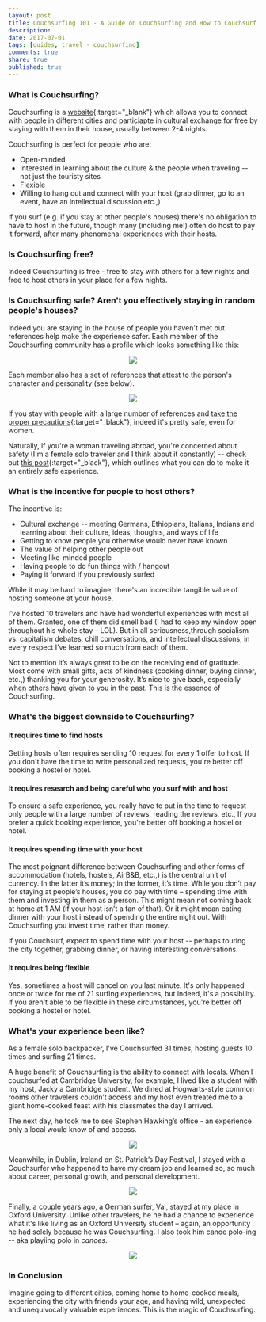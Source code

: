 ```yaml
---
layout: post
title: Couchsurfing 101 - A Guide on Couchsurfing and How to Couchsurf
description: 
date: 2017-07-01
tags: [guides, travel - couchsurfing]
comments: true
share: true
published: true
---
```


### What is Couchsurfing? 

Couchsurfing is a [website](couchsurfing.com){:target="_blank"} which allows you to connect with people in different cities and particiapte in cultural exchange for free by staying with them in their house, usually between 2-4 nights. 

Couchsurfing is perfect for people who are:
* Open-minded
* Interested in learning about the culture & the people when traveling -- not just the touristy sites
* Flexible 
* Willing to hang out and connect with your host (grab dinner, go to an event, have an intellectual discussion etc.,)

If you surf (e.g. if you stay at other people's houses) there's no obligation to have to host in the future, though many (including me!) often do host to pay it forward, after many phenomenal experiences with their hosts. 


### Is Couchsurfing free?

Indeed Couchsurfing is free - free to stay with others for a few nights and free to host others in your place for a few nights. 

### Is Couchsurfing safe? Aren't you effectively staying in random people's houses? 

Indeed you are staying in the house of people you haven't met but references help make the experience safer. Each member of the Couchsurfing community has a profile which looks something like this:

<p align="center">
  <img src="/images/couchsurfing-profile.png">
</p>

Each member also has a set of references that attest to the person's character and personality (see below).

<p align="center">
  <img src="/images/cs-references.png">
</p>

If you stay with people with a large number of references and [take the proper precautions](http://www.nehakay.com/2015-06-02/couchsurfing-isnt-couchsurfing-dangerous-for-women/){:target="_black"}, indeed it's pretty safe, even for women. 

Naturally, if you're a woman traveling abroad, you're concerned about safety (I'm a female solo traveler and I think about it constantly) -- check out [this post](http://www.nehakay.com/2015-06-02/couchsurfing-isnt-couchsurfing-dangerous-for-women/){:target="_black"}, which outlines what you can do to make it an entirely safe experience.

### What is the incentive for people to host others?

The incentive is:
* Cultural exchange -- meeting Germans, Ethiopians, Italians, Indians and learning about their culture, ideas, thoughts, and ways of life
* Getting to know people you otherwise would never have known
* The value of helping other people out
* Meeting like-minded people 
* Having people to do fun things with / hangout
* Paying it forward if you previously surfed 

While it may be hard to imagine, there's an incredible tangible value of hosting someone at your house. 

I’ve hosted 10 travelers and have had wonderful experiences with most all of them. Granted, one of them did smell bad (I had to keep my window open throughout his whole stay – LOL). But in all seriousness,through socialism vs. capitalism debates, chill conversations, and intellectual discussions, in every respect I’ve learned so much from each of them. 

Not to mention it’s always great to be on the receiving end of gratitude. Most come with small gifts, acts of kindness (cooking dinner, buying dinner, etc.,) thanking you for your generosity. It’s nice to give back, especially when others have given to you in the past. This is the essence of Couchsurfing.

### What's the biggest downside to Couchsurfing?

#### It requires time to find hosts 

Getting hosts often requires sending 10 request for every 1 offer to host. If you don't have the time to write personalized requests, you're better off booking a hostel or hotel. 

#### It requires research and being careful who you surf with and host

To ensure a safe experience, you really have to put in the time to request only people with a large number of reviews, reading the reviews, etc., If you prefer a quick booking experience, you're better off booking a hostel or hotel. 

#### It requires spending time with your host

The most poignant difference between Couchsurfing and other forms of accommodation (hotels, hostels, AirB&B, etc.,) is the central unit of currency. In the latter it’s money; in the former, it’s time. While you don’t pay for staying at people’s houses, you do pay with time – spending time with them and investing in them as a person. This might mean not coming back at home at 1 AM (if your host isn’t a fan of that). Or it might mean eating dinner with your host instead of spending the entire night out. With Couchsurfing you invest time, rather than money.

If you Couchsurf, expect to spend time with your host -- perhaps touring the city together, grabbing dinner, or having interesting conversations. 

#### It requires being flexible

Yes, sometimes a host will cancel on you last minute. It's only happened once or twice for me of 21 surfing experiences, but indeed, it's a possibility. If you aren't able to be flexible in these circumstances, you're better off booking a hostel or hotel. 

### What's your experience been like? 

As a female solo backpacker, I've Couchsurfed 31 times, hosting guests 10 times and surfing 21 times. 

A huge benefit of Couchsurfing is the ability to connect with locals. When I couchsurfed at  Cambridge University, for example, I lived like a student with my host, Jacky a Cambridge student. We dined at Hogwarts-style common rooms other travelers couldn’t access and my host even treated me to a giant home-cooked feast with his classmates the day I arrived.

The next day, he took me to see Stephen Hawking’s office - an experience only a local would know of and access. 

<p align="center">
  <img src="/images/hawking.jpg">
</p>

Meanwhile, in Dublin, Ireland on St. Patrick’s Day Festival, I stayed with a Couchsurfer who happened to have my dream job and learned so, so much about career, personal growth, and personal development.

<p align="center">
  <img src="/images/cs-ireland.jpg">
</p>

Finally, a couple years ago, a German surfer, Val, stayed at my place in Oxford University.
Unlike other travelers, he he had a chance to experience what it's like living as an Oxford University student – again, an opportunity he had solely because he was Couchsurfing. I also took him canoe polo-ing -- aka playiing polo in *canoes*.

<p align="center">
  <img src="/images/cs-canoe.jpg">
</p>

### In Conclusion

Imagine going to different cities, coming home to home-cooked meals, experiencing the city with friends your age, and having wild, unexpected and unequivocally valuable experiences.  This is the magic of Couchsurfing.



